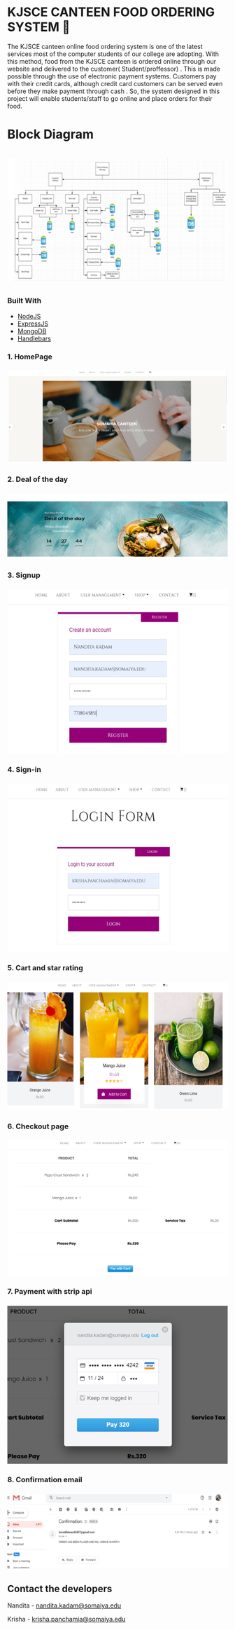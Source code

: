 # KJSCE CANTEEN FOOD ORDERING SYSTEM 🍲

<p> The KJSCE canteen online food ordering system is one of the latest services most of the computer students of our college are adopting. With this method, food from the KJSCE canteen is ordered online through our website and delivered to the customer( Student/proffessor) . This is made possible through the use of electronic payment systems. Customers pay with their credit cards, although credit card customers can be served even before they make payment  through cash . So, the system designed in this project will enable students/staff to go online and place orders for their food.
</p>

<h1> Block Diagram <h1>
   
![BLOCKDIAGRAM](./blockdiagram.PNG)

### Built With

* [NodeJS](https://nodejs.org/en/)
* [ExpressJS](https://expressjs.com/en/starter/generator.html)
* [MongoDB](https://docs.mongodb.com/)
* [Handlebars](https://handlebarsjs.com/)
   
<h3>1. HomePage <h3>
   
   ![home](/homepage.PNG)

<h3>2. Deal of the day <h3>
   
   ![deal](/dealday.PNG)
   
<h3>3. Signup <h3>
   
   ![register](/signup.PNG)
  
<h3>4. Sign-in <h3>
   
   ![login](/signin.PNG)
   
<h3>5. Cart and star rating <h3>
   
   ![cart](/cart.PNG)
   
<h3>6. Checkout page <h3>
   
   ![checkout](/checkout.PNG)
   
<h3>7. Payment with strip api <h3>
   
   ![payment](/stripe.PNG)
   
<h3>8. Confirmation email <h3>
   
   ![email](/confirm.PNG)
   
  
<!-- CONTACT -->
## Contact the developers

Nandita  - nandita.kadam@somaiya.edu

Krisha - krisha.panchamia@somaiya.edu


